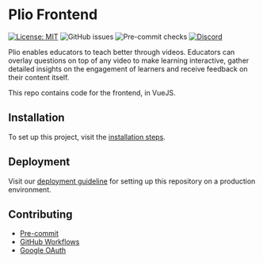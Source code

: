 # Plio Frontend
[![License: MIT](https://img.shields.io/github/license/avantifellows/plio-frontend?color=blue&style=flat-square)](LICENSE)
![GitHub issues](https://img.shields.io/github/issues-raw/avantifellows/plio-frontend?style=flat-square)
![Pre-commit checks](https://img.shields.io/github/workflow/status/avantifellows/plio-frontend/pre-commit/master?label=Pre-commit%20checks&style=flat-square)
[![Discord](https://img.shields.io/discord/717975833226248303.svg?label=&logo=discord&logoColor=ffffff&color=7389D8&labelColor=6A7EC2&style=flat-square)](https://discord.gg/29qYD7fZtZ)

Plio enables educators to teach better through videos. Educators can overlay questions on top of any video to make learning interactive, gather detailed insights on the engagement of learners and receive feedback on their content itself.

This repo contains code for the frontend, in VueJS.




## Installation
To set up this project, visit the [installation steps](docs/INSTALLATION.md).

## Deployment
Visit our [deployment guideline](docs/DEPLOYMENT.md) for setting up this repository on a production environment.


## Contributing
- [Pre-commit](docs/PRE-COMMIT.md)
- [GitHub Workflows](docs/GITHUB-WORKFLOWS.md)
- [Google OAuth](docs/GOOGLE-OAUTH.md)
